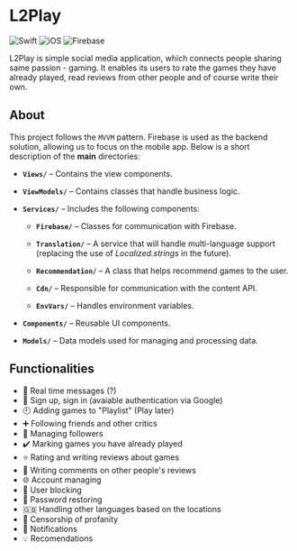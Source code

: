# L2Play

![Swift](https://img.shields.io/badge/swift-F54A2A?style=for-the-badge&logo=swift&logoColor=white)
![iOS](https://img.shields.io/badge/iOS-000000?style=for-the-badge&logo=ios&logoColor=white)
![Firebase](https://img.shields.io/badge/Firebase-039BE5?style=for-the-badge&logo=Firebase&logoColor=white)

L2Play is simple social media application, which connects people sharing same passion - gaming. It enables its users to rate the games they have already played, read reviews from other people and of course write their own.

## About

This project follows the `MVVM` pattern. Firebase is used as the backend solution, allowing us to focus on the mobile app. Below is a short description of the **main** directories:

- **`Views/`** – Contains the view components.

- **`ViewModels/`** – Contains classes that handle business logic.
- **`Services/`** – Includes the following components:

  - **`Firebase/`** – Classes for communication with Firebase.

  - **`Translation/`** – A service that will handle multi-language support (replacing the use of _Localized.strings_ in the future).
  - **`Recommendation/`** – A class that helps recommend games to the user.
  - **`Cdn/`** – Responsible for communication with the content API.
  - **`EnvVars/`** – Handles environment variables.

- **`Components/`** – Reusable UI components.
- **`Models/`** – Data models used for managing and processing data.

## Functionalities

- :speech_balloon: Real time messages (?)
- :iphone: Sign up, sign in (avaiable authentication via Google)
- :clock9: Adding games to "Playlist" (Play later)
- :heavy_plus_sign: Following friends and other critics
- :busts_in_silhouette: Managing followers
- :heavy_check_mark: Marking games you have already played
- :star: Rating and writing reviews about games
- :pencil: Writing comments on other people's reviews
- :globe_with_meridians: Account managing
- :no_entry_sign: User blocking
- :key: Password restoring
- :gb: Handling other languages based on the locations
- :triangular_flag_on_post: Censorship of profanity
- :bell: Notifications
- :bulb: Recomendations
